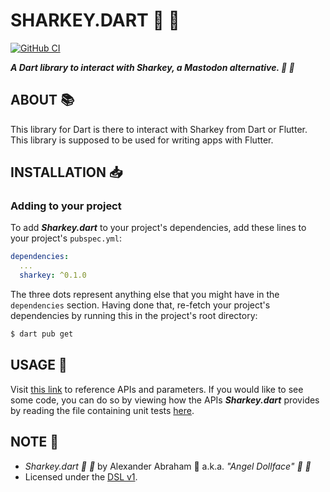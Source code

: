 # SHARKEY.DART :shark: :dart:

[![GitHub CI](https://github.com/angeldollface/sharkey.dart/actions/workflows/dart.yml/badge.svg)](https://github.com/angeldollface/sharkey.dart/actions)


***A Dart library to interact with Sharkey, a Mastodon alternative. :shark: :dart:***

## ABOUT :books:

This library for Dart is there to interact with Sharkey from Dart or Flutter. This library is supposed to be used for writing apps with Flutter.

## INSTALLATION :inbox_tray:

### Adding to your project

To add ***Sharkey.dart*** to your project's dependencies, add these lines to your project's `pubspec.yml`:

```YAML
dependencies:
  ...
  sharkey: ^0.1.0
```

The three dots represent anything else that you might have in the `dependencies` section.
Having done that, re-fetch your project's dependencies by running this in the project's root directory:

```bash
$ dart pub get
```

## USAGE :hammer:

Visit [this link](https://angeldollface.boo/sharkey.dart) to reference APIs and parameters. If you would like to see some code, you can do so by viewing how the APIs ***Sharkey.dart*** provides by reading the file containing unit tests [here](test/sharkey_test.dart).

## NOTE :scroll:

- *Sharkey.dart :shark: :dart:* by Alexander Abraham :black_heart: a.k.a. *"Angel Dollface" :dolls: :ribbon:*
- Licensed under the [DSL v1](https://github.com/angeldollface/doll-software-license).